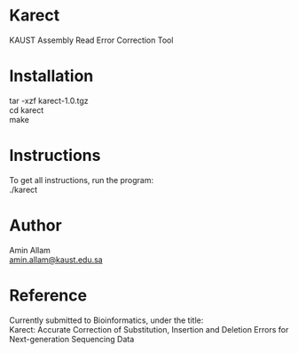 Karect
======

KAUST Assembly Read Error Correction Tool  

Installation
============

tar -xzf karect-1.0.tgz  
cd karect  
make  

Instructions
============

To get all instructions, run the program:  
./karect  

Author
======

Amin Allam  
amin.allam@kaust.edu.sa  

Reference
=========

Currently submitted to Bioinformatics, under the title:  
Karect: Accurate Correction of Substitution, Insertion and Deletion Errors for Next-generation Sequencing Data
